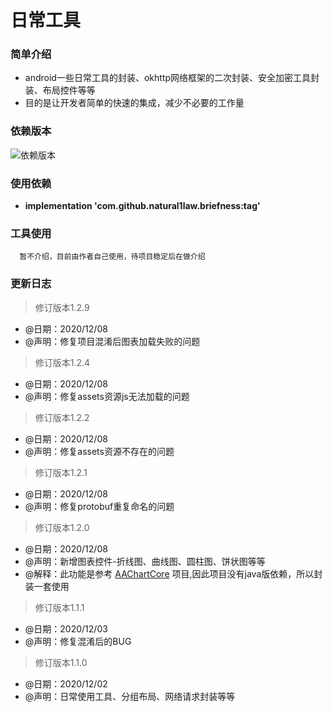 日常工具
======

### 简单介绍
  * android一些日常工具的封装、okhttp网络框架的二次封装、安全加密工具封装、布局控件等等
  * 目的是让开发者简单的快速的集成，减少不必要的工作量

### 依赖版本 
  ![](https://jitpack.io/v/natural1law/briefness.svg "依赖版本")
### 使用依赖
  * **implementation 'com.github.natural1law.briefness:tag'**
  
### 工具使用
  ```
    暂不介绍，目前由作者自己使用，待项目稳定后在做介绍
  ```

### 更新日志

  > 修订版本1.2.9
  * @日期：2020/12/08
  * @声明：修复项目混淆后图表加载失败的问题
  
  > 修订版本1.2.4
  * @日期：2020/12/08
  * @声明：修复assets资源js无法加载的问题
  
  > 修订版本1.2.2
  * @日期：2020/12/08
  * @声明：修复assets资源不存在的问题
  
  > 修订版本1.2.1
  * @日期：2020/12/08
  * @声明：修复protobuf重复命名的问题

  > 修订版本1.2.0
  * @日期：2020/12/08
  * @声明：新增图表控件-折线图、曲线图、圆柱图、饼状图等等
  * @解释：此功能是参考 [AAChartCore](https://github.com/AAChartModel/AAChartCore "AAChartCore")  项目,因此项目没有java版依赖，所以封装一套使用

  > 修订版本1.1.1
  * @日期：2020/12/03
  * @声明：修复混淆后的BUG

  > 修订版本1.1.0
  * @日期：2020/12/02
  * @声明：日常使用工具、分组布局、网络请求封装等等
